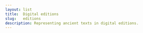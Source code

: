```yaml
---
layout: list
title:  Digital editions
slug:   editions
description: Representing ancient texts in digital editions.
---
```


